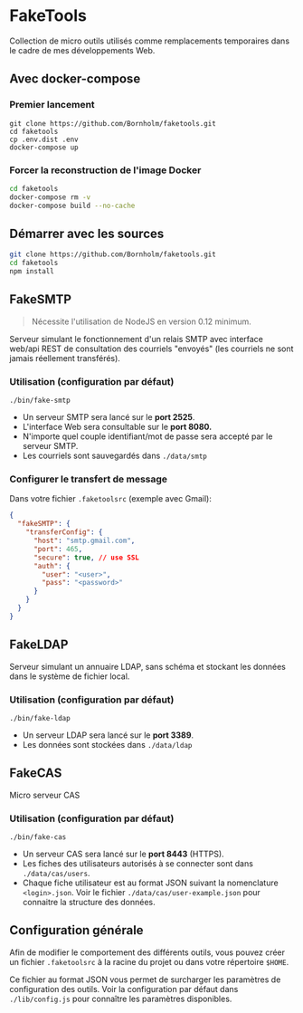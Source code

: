 # FakeTools

Collection de micro outils utilisés comme remplacements temporaires dans le cadre de mes développements Web.

## Avec docker-compose

### Premier lancement

```
git clone https://github.com/Bornholm/faketools.git
cd faketools
cp .env.dist .env
docker-compose up
```

### Forcer la reconstruction de l'image Docker

```bash
cd faketools
docker-compose rm -v
docker-compose build --no-cache
```

## Démarrer avec les sources

```bash
git clone https://github.com/Bornholm/faketools.git
cd faketools
npm install
```

## FakeSMTP

> Nécessite l'utilisation de NodeJS en version 0.12 minimum.

Serveur simulant le fonctionnement d'un relais SMTP avec interface web/api REST de consultation des courriels "envoyés" (les courriels ne sont jamais réellement transférés).

### Utilisation (configuration par défaut)

```
./bin/fake-smtp
```

- Un serveur SMTP sera lancé sur le **port 2525**.
- L'interface Web sera consultable sur le **port 8080.**
- N'importe quel couple identifiant/mot de passe sera accepté par le serveur SMTP.
- Les courriels sont sauvegardés dans `./data/smtp`

### Configurer le transfert de message

Dans votre fichier `.faketoolsrc` (exemple avec Gmail):
```json
{
  "fakeSMTP": {
    "transferConfig": {
      "host": "smtp.gmail.com",
      "port": 465,
      "secure": true, // use SSL
      "auth": {
        "user": "<user>",
        "pass": "<password>"
      }
    }
  }
}
```

## FakeLDAP

Serveur simulant un annuaire LDAP, sans schéma et stockant les données dans le système de fichier local.

### Utilisation (configuration par défaut)

```
./bin/fake-ldap
```

- Un serveur LDAP sera lancé sur le **port 3389**.
- Les données sont stockées dans `./data/ldap`

## FakeCAS

Micro serveur CAS

### Utilisation (configuration par défaut)

```
./bin/fake-cas
```
- Un serveur CAS sera lancé sur le **port 8443** (HTTPS).
- Les fiches des utilisateurs autorisés à se connecter sont dans `./data/cas/users`.
- Chaque fiche utilisateur est au format JSON suivant la nomenclature `<login>.json`. Voir le fichier `./data/cas/user-example.json` pour connaitre la structure des données.

## Configuration générale

Afin de modifier le comportement des différents outils, vous pouvez créer un fichier `.faketoolsrc` à la racine du projet ou dans votre répertoire `$HOME`.

Ce fichier au format JSON vous permet de surcharger les paramètres de configuration des outils. Voir la configuration par défaut dans `./lib/config.js` pour connaître les paramètres disponibles.
